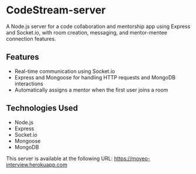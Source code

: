 # CodeStream-server

A Node.js server for a code collaboration and mentorship app using Express and Socket.io, with room creation, messaging, and mentor-mentee connection features.

## Features 
* Real-time communication using Socket.io 
* Express and Mongoose for handling HTTP requests and MongoDB interactions 
* Automatically assigns a mentor when the first user joins a room

## Technologies Used 
* Node.js 
* Express 
* Socket.io 
* Mongoose
* MongoDB

This server is available at the following URL: 
https://moveo-interview.herokuapp.com
